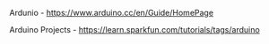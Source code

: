 Ardunio - https://www.arduino.cc/en/Guide/HomePage

Arduino Projects - https://learn.sparkfun.com/tutorials/tags/arduino
